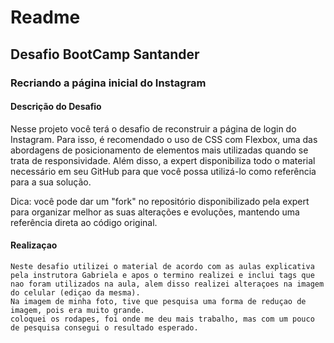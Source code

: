 Readme
========================
## Desafio BootCamp Santander


### Recriando a página inicial do Instagram

#### Descrição do Desafio

Nesse projeto você terá o desafio de reconstruir a página de login do Instagram. Para isso, é recomendado o uso de CSS com Flexbox, uma das abordagens de posicionamento de elementos mais utilizadas quando se trata de responsividade. Além disso, a expert disponibiliza todo o material necessário em seu GitHub para que você possa utilizá-lo como referência para a sua solução.

Dica: você pode dar um "fork" no repositório disponibilizado pela expert para organizar melhor as suas alterações e evoluções, mantendo uma referência direta ao código original.


#### Realizaçao

    Neste desafio utilizei o material de acordo com as aulas explicativa pela instrutora Gabriela e apos o termino realizei e inclui tags que nao foram utilizados na aula, alem disso realizei alteraçoes na imagem do celular (ediçao da mesma).
    Na imagem de minha foto, tive que pesquisa uma forma de reduçao de imagem, pois era muito grande.
    coloquei os rodapes, foi onde me deu mais trabalho, mas com um pouco de pesquisa consegui o resultado esperado.
    
    

